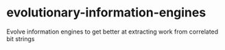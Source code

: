 # evolutionary-information-engines
Evolve information engines to get better at extracting work from correlated bit strings

